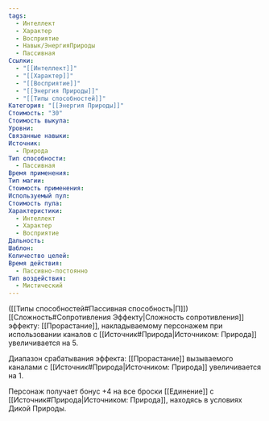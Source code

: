 ```yaml
---
tags:
  - Интеллект
  - Характер
  - Восприятие
  - Навык/ЭнергияПрироды
  - Пассивная
Ссылки:
  - "[[Интеллект]]"
  - "[[Характер]]"
  - "[[Восприятие]]"
  - "[[Энергия Природы]]"
  - "[[Типы способностей]]"
Категория: "[[Энергия Природы]]"
Стоимость: "30"
Стоимость выкупа: 
Уровни: 
Связанные навыки: 
Источник:
  - Природа
Тип способности:
  - Пассивная
Время применения: 
Тип магии: 
Стоимость применения: 
Используемый пул: 
Стоимость пула: 
Характеристики:
  - Интеллект
  - Характер
  - Восприятие
Дальность: 
Шаблон: 
Количество целей: 
Время действия:
  - Пассивно-постоянно
Тип воздействия:
  - Мистический
---
```

([[Типы способностей#Пассивная способность|П]]) [[Сложность#Cопротивления Эффекту|Сложность сопротивления]] эффекту: [[Прорастание]], накладываемому персонажем при использовании каналов с [[Источник#Природа|Источником: Природа]] увеличивается на 5.

Диапазон срабатывания эффекта: [[Прорастание]] вызываемого каналами с [[Источник#Природа|Источником: Природа]]  увеличивается на 1.

Персонаж получает бонус +4 на все броски [[Единение]] с [[Источник#Природа|Источником: Природа]], находясь в условиях Дикой Природы. 
 